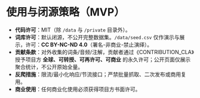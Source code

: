 # 使用与闭源策略（MVP）

- **代码许可**：MIT（除 `/data` 与 `/private` 目录外）。
- **词库许可**：默认闭源，不公开完整数据集。`/data/seed.csv` 仅作演示与展示，许可：**CC BY-NC-ND 4.0**（署名-非商业-禁止演绎）。
- **贡献条款**：对外收集的词条/音频/注解，贡献者通过《CONTRIBUTION_CLA》授予项目方 **全球、可转授、可再许可、可商业** 的永久许可；公开页面仅展示聚合统计，不公开原始全量。
- **反爬措施**：限流/最小化响应/节流接口；严禁批量抓取、二次发布或商用复用。
- **商业使用**：任何商业化使用必须获得项目方书面许可。
